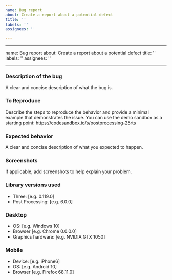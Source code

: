```yaml
---
name: Bug report
about: Create a report about a potential defect
title: ''
labels: ''
assignees: ''

---
```

---
name: Bug report
about: Create a report about a potential defect
title: ''
labels: ''
assignees: ''

---

### Description of the bug

A clear and concise description of what the bug is.


### To Reproduce

Describe the steps to reproduce the behavior and provide a minimal example that demonstrates the issue. You can use the demo sandbox as a starting point: https://codesandbox.io/s/postprocessing-25rts


### Expected behavior

A clear and concise description of what you expected to happen.


### Screenshots

If applicable, add screenshots to help explain your problem.


### Library versions used

 - Three: [e.g. 0.119.0]
 - Post Processing: [e.g. 6.0.0]


### Desktop

 - OS: [e.g. Windows 10]
 - Browser [e.g. Chrome 0.0.0.0]
 - Graphics hardware: [e.g. NVIDIA GTX 1050]


### Mobile

 - Device: [e.g. iPhone6]
 - OS: [e.g. Android 10]
 - Browser [e.g. Firefox 68.11.0]
